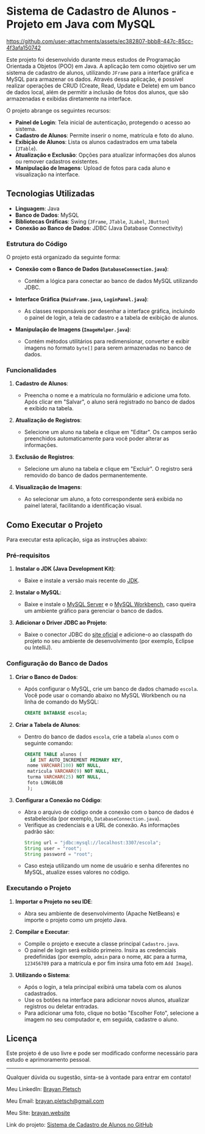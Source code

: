 # Sistema de Cadastro de Alunos - Projeto em Java com MySQL

https://github.com/user-attachments/assets/ec382807-bbb8-447c-85cc-4f3afa150742

Este projeto foi desenvolvido durante meus estudos de Programação Orientada a Objetos (POO) em Java. A aplicação tem como objetivo ser um sistema de cadastro de alunos, utilizando `JFrame` para a interface gráfica e MySQL para armazenar os dados. Através dessa aplicação, é possível realizar operações de CRUD (Create, Read, Update e Delete) em um banco de dados local, além de permitir a inclusão de fotos dos alunos, que são armazenadas e exibidas diretamente na interface.

O projeto abrange os seguintes recursos:
- **Painel de Login**: Tela inicial de autenticação, protegendo o acesso ao sistema.
- **Cadastro de Alunos**: Permite inserir o nome, matrícula e foto do aluno.
- **Exibição de Alunos**: Lista os alunos cadastrados em uma tabela (`JTable`).
- **Atualização e Exclusão**: Opções para atualizar informações dos alunos ou remover cadastros existentes.
- **Manipulação de Imagens**: Upload de fotos para cada aluno e visualização na interface.

## Tecnologias Utilizadas

- **Linguagem**: Java
- **Banco de Dados**: MySQL
- **Bibliotecas Gráficas**: Swing (`JFrame`, `JTable`, `JLabel`, `JButton`)
- **Conexão ao Banco de Dados**: JDBC (Java Database Connectivity)

### Estrutura do Código

O projeto está organizado da seguinte forma:

- **Conexão com o Banco de Dados (`DatabaseConnection.java`)**:
  - Contém a lógica para conectar ao banco de dados MySQL utilizando JDBC.

- **Interface Gráfica (`MainFrame.java`, `LoginPanel.java`)**:
  - As classes responsáveis por desenhar a interface gráfica, incluindo o painel de login, a tela de cadastro e a tabela de exibição de alunos.

- **Manipulação de Imagens (`ImageHelper.java`)**:
  - Contém métodos utilitários para redimensionar, converter e exibir imagens no formato `byte[]` para serem armazenadas no banco de dados.

### Funcionalidades

1. **Cadastro de Alunos**:
   - Preencha o nome e a matrícula no formulário e adicione uma foto. Após clicar em "Salvar", o aluno será registrado no banco de dados e exibido na tabela.

2. **Atualização de Registros**:
   - Selecione um aluno na tabela e clique em "Editar". Os campos serão preenchidos automaticamente para você poder alterar as informações.

3. **Exclusão de Registros**:
   - Selecione um aluno na tabela e clique em "Excluir". O registro será removido do banco de dados permanentemente.

4. **Visualização de Imagens**:
   - Ao selecionar um aluno, a foto correspondente será exibida no painel lateral, facilitando a identificação visual.


## Como Executar o Projeto

Para executar esta aplicação, siga as instruções abaixo:

### Pré-requisitos

1. **Instalar o JDK (Java Development Kit)**:
   - Baixe e instale a versão mais recente do [JDK](https://www.oracle.com/java/technologies/javase-jdk11-downloads.html).

2. **Instalar o MySQL**:
   - Baixe e instale o [MySQL Server](https://dev.mysql.com/downloads/mysql/) e o [MySQL Workbench](https://dev.mysql.com/downloads/workbench/), caso queira um ambiente gráfico para gerenciar o banco de dados.

3. **Adicionar o Driver JDBC ao Projeto**:
   - Baixe o conector JDBC do [site oficial](https://dev.mysql.com/downloads/connector/j/) e adicione-o ao classpath do projeto no seu ambiente de desenvolvimento (por exemplo, Eclipse ou IntelliJ).

### Configuração do Banco de Dados

1. **Criar o Banco de Dados**:
   - Após configurar o MySQL, crie um banco de dados chamado `escola`. Você pode usar o comando abaixo no MySQL Workbench ou na linha de comando do MySQL:
     ```sql
     CREATE DATABASE escola;
     ```

2. **Criar a Tabela de Alunos**:
   - Dentro do banco de dados `escola`, crie a tabela `alunos` com o seguinte comando:
     ```sql
     CREATE TABLE alunos (
       id INT AUTO_INCREMENT PRIMARY KEY,
      nome VARCHAR(100) NOT NULL,
      matricula VARCHAR(9) NOT NULL,
      turma VARCHAR(25) NOT NULL,
      foto LONGBLOB
      );
     ```

3. **Configurar a Conexão no Código**:
   - Abra o arquivo de código onde a conexão com o banco de dados é estabelecida (por exemplo, `DatabaseConnection.java`).
   - Verifique as credenciais e a URL de conexão. As informações padrão são:
     ```java
     String url = "jdbc:mysql://localhost:3307/escola";
     String user = "root";
     String password = "root";
     ```
   - Caso esteja utilizando um nome de usuário e senha diferentes no MySQL, atualize esses valores no código.

### Executando o Projeto

1. **Importar o Projeto no seu IDE**:
   - Abra seu ambiente de desenvolvimento (Apache NetBeans) e importe o projeto como um projeto Java.

2. **Compilar e Executar**:
   - Compile o projeto e execute a classe principal `Cadastro.java`.
   - O painel de login será exibido primeiro. Insira as credenciais predefinidas (por exemplo, `admin` para o nome, `ABC` para a turma, `123456789` para a matrícula e por fim insira uma foto em `Add Image`).

3. **Utilizando o Sistema**:
   - Após o login, a tela principal exibirá uma tabela com os alunos cadastrados.
   - Use os botões na interface para adicionar novos alunos, atualizar registros ou deletar entradas.
   - Para adicionar uma foto, clique no botão "Escolher Foto", selecione a imagem no seu computador e, em seguida, cadastre o aluno.

## Licença

Este projeto é de uso livre e pode ser modificado conforme necessário para estudo e aprimoramento pessoal.

---

Qualquer dúvida ou sugestão, sinta-se à vontade para entrar em contato!

Meu LinkedIn: [Brayan Pletsch](https://www.linkedin.com/in/brayan-pletsch/)

Meu Email: brayan.pletsch@gmail.com

Meu Site: [brayan.website](https://brayan-site-vxgx.vercel.app/)

Link do projeto: [Sistema de Cadastro de Alunos no GitHub](https://www.github.com/BigBraim/Banco-de-dados)
